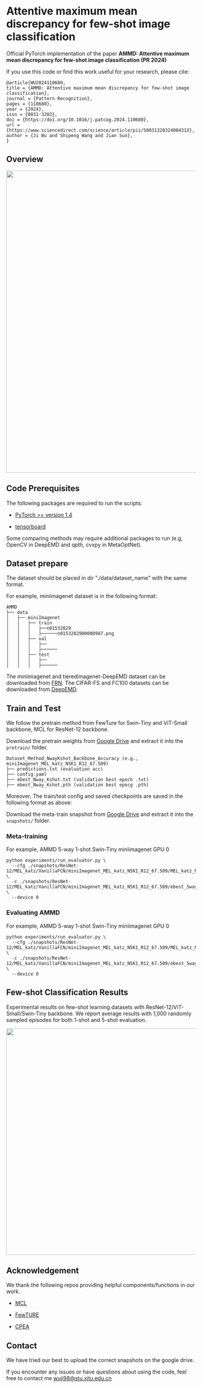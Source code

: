 # Attentive maximum mean discrepancy for few-shot image classification

Official PyTorch implementation of the paper **AMMD: Attentive maximum mean discrepancy for few-shot image classification (PR 2024)**

If you use this code or find this work useful for your research, please cite:

```
@article{WU2024110680,
title = {AMMD: Attentive maximum mean discrepancy for few-shot image classification},
journal = {Pattern Recognition},
pages = {110680},
year = {2024},
issn = {0031-3203},
doi = {https://doi.org/10.1016/j.patcog.2024.110680},
url = {https://www.sciencedirect.com/science/article/pii/S003132032400431X},
author = {Ji Wu and Shipeng Wang and Jian Sun},
}
```

## Overview

<img src='README_imgs/overview.gif' width='800'>

## Code Prerequisites

The following packages are required to run the scripts:

- [PyTorch >= version 1.4](https://pytorch.org)

- [tensorboard](https://www.tensorflow.org/tensorboard)

Some comparing methods may require additional packages to run (e.g, OpenCV in DeepEMD and qpth, cvxpy in MetaOptNet).

## Dataset prepare

The dataset should be placed in dir "./data/dataset_name" with the same format. 

For example,  miniimagenet dataset is in the following format:

```
AMMD
├── data
│   ├── miniImagenet
│   │   ├── train
│   │   │   ├──n01532829
│   │   │   ├──────n0153282900000987.png
│   │   ├── val
│   │   │   ├──
│   │   │   ├──────
│   │   ├── test
│   │   │   ├── 
│   │   │   ├──────
```

The miniimagenet and tieredimagenet-DeepEMD dataset can be downloaded from [FRN](https://drive.google.com/drive/folders/1gHt-Ynku6Yc3mz6aKVTppIfNmzML1sNG). The CIFAR-FS and FC100 datasets can be downloaded from [DeepEMD](https://drive.google.com/drive/folders/1sXJgi9pXo8i3Jj1nk08Sxo6x7dAQjf9u?usp=sharing).

## Train and Test

We follow the pretrain method from FewTure for Swin-Tiny and ViT-Small backbone, MCL for ResNet-12 backbone.

Download the pretrain weights from [Google Drive](https://drive.google.com/drive/folders/1MWRvIDLRhBB9lL0yfLg84Ynq532gR5P6?usp=sharing) and extract it into the `pretrain/` folder.

```
Dataset_Method_NwayKshot_Backbone_Accuracy (e.g., miniImagenet_MEL_katz_N5K1_R12_67.509)
├── predictions.txt (evaluation acc)
├── config.yaml
├── ebest_Nway_Kshot.txt (validation best epoch .txt)
├── ebest_Nway_Kshot.pth (validation best epocg .pth)
```

Moreover, The train/test config and saved checkpoints are saved in the following format as above:

Download the meta-train snapshot from [Google Drive](https://drive.google.com/drive/folders/1MWRvIDLRhBB9lL0yfLg84Ynq532gR5P6?usp=sharing) and extract it into the `snapshots/` folder.

### Meta-training

For example, AMMD 5-way 1-shot Swin-Tiny miniimagenet GPU 0
```
python experiments/run_evaluator.py \
  --cfg ./snapshots/ResNet-12/MEL_katz/VanillaFCN/miniImagenet_MEL_katz_N5K1_R12_67.509/MEL_katz_N5K1_R12.yaml \
  -c ./snapshots/ResNet-12/MEL_katz/VanillaFCN/miniImagenet_MEL_katz_N5K1_R12_67.509/ebest_5way_1shot.pth \
  --device 0
```

### Evaluating AMMD

For example, AMMD 5-way 1-shot Swin-Tiny miniimagenet GPU 0
```
python experiments/run_evaluator.py \
  --cfg ./snapshots/ResNet-12/MEL_katz/VanillaFCN/miniImagenet_MEL_katz_N5K1_R12_67.509/MEL_katz_N5K1_R12.yaml \
  -c ./snapshots/ResNet-12/MEL_katz/VanillaFCN/miniImagenet_MEL_katz_N5K1_R12_67.509/ebest_5way_1shot.pth \
  --device 0
```


## Few-shot Classification Results

Experimental results on few-shot learning datasets with ResNet-12/ViT-Small/Swin-Tiny backbone. We report average results with 1,000 randomly sampled episodes for both 1-shot and 5-shot evaluation.

<img src='README_imgs/MCL-basic-compare.png' width='600'>

## Acknowledgement

We thank the following repos providing helpful components/functions in our work.

- [MCL](https://github.com/cyvius96/prototypical-network-pytorch)

- [FewTURE](https://github.com/mrkshllr/FewTURE)

- [CPEA](https://github.com/FushengHao/CPEA)


## Contact

We have tried our best to upload the correct snapshots on the google drive.

If you encounter any issues or have questions about using the code, feel free to contact me [wuji98@stu.xjtu.edu.cn](wuji98@stu.xjtu.edu.cn)

